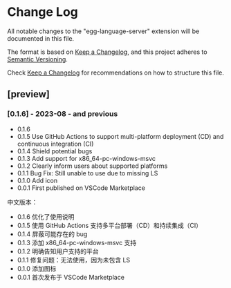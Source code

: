 # Change Log

All notable changes to the "egg-language-server" extension will be documented in this file.


The format is based on [Keep a Changelog](https://keepachangelog.com/en/1.0.0/),
and this project adheres to [Semantic Versioning](https://semver.org/spec/v2.0.0.html).

Check [Keep a Changelog](http://keepachangelog.com/) for recommendations on how to structure this file.

## [preview]

### [0.1.6] - 2023-08 - and previous

- 0.1.6
- 0.1.5 Use GitHub Actions to support multi-platform deployment (CD) and continuous integration (CI)
- 0.1.4 Shield potential bugs
- 0.1.3 Add support for x86_64-pc-windows-msvc
- 0.1.2 Clearly inform users about supported platforms
- 0.1.1 Bug Fix: Still unable to use due to missing LS
- 0.1.0 Add icon
- 0.0.1 First published on VSCode Marketplace

中文版本：

- 0.1.6 优化了使用说明
- 0.1.5 使用 GitHub Actions 支持多平台部署（CD）和持续集成（CI）
- 0.1.4 屏蔽可能存在的 bug
- 0.1.3 添加 x86_64-pc-windows-msvc 支持
- 0.1.2 明确告知用户支持的平台
- 0.1.1 修复问题：无法使用，因为未包含 LS
- 0.1.0 添加图标
- 0.0.1 首次发布于 VSCode Marketplace
